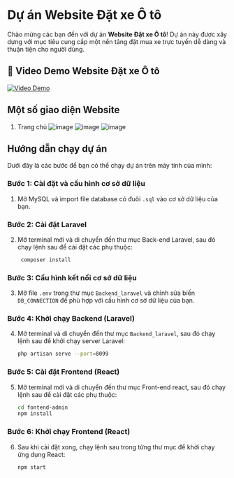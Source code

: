 # Dự án Website Đặt xe Ô tô

Chào mừng các bạn đến với dự án **Website Đặt xe Ô tô**! Dự án này được xây dựng với mục tiêu cung cấp một nền tảng đặt mua xe trực tuyến dễ dàng và thuận tiện cho người dùng.

## 🌟 Video Demo Website Đặt xe Ô tô
[![Video Demo](https://img.youtube.com/vi/HWUtAkvGaCI/0.jpg)](https://youtu.be/HWUtAkvGaCI)

## Một số giao diện Website
1. Trang chủ
![image](https://github.com/user-attachments/assets/bde86cfc-2f88-4e49-9445-16df58b16e3a)
![image](https://github.com/user-attachments/assets/7a5d87bb-d540-47c1-a428-803b1bc953ae)
![image](https://github.com/user-attachments/assets/8812856e-6a59-45cf-a33f-444766aa0925)


## Hướng dẫn chạy dự án

Dưới đây là các bước để bạn có thể chạy dự án trên máy tính của mình:

### Bước 1: Cài đặt và cấu hình cơ sở dữ liệu
1. Mở MySQL và import file database có đuôi `.sql` vào cơ sở dữ liệu của bạn.

### Bước 2: Cài đặt Laravel
2. Mở terminal mới và di chuyển đến thư mục Back-end Laravel, sau đó chạy lệnh sau để cài đặt các phụ thuộc:
    ```bash
     composer install
     ```

### Bước 3: Cấu hình kết nối cơ sở dữ liệu
3. Mở file `.env` trong thư mục `Backend_laravel` và chỉnh sửa biến `DB_CONNECTION` để phù hợp với cấu hình cơ sở dữ liệu của bạn.

### Bước 4: Khởi chạy Backend (Laravel)
4. Mở terminal và di chuyển đến thư mục `Backend_laravel`, sau đó chạy lệnh sau để khởi chạy server Laravel:
   ```bash
   php artisan serve --port=8099
### Bước 5: Cài đặt Frontend (React)
5. Mở terminal mới và di chuyển đến thư mục Front-end react, sau đó chạy lệnh sau để cài đặt các phụ thuộc:
     ```bash
     cd fontend-admin
     npm install
     ```

### Bước 6: Khởi chạy Frontend (React)
6. Sau khi cài đặt xong, chạy lệnh sau trong từng thư mục để khởi chạy ứng dụng React:
   ```bash
   npm start
